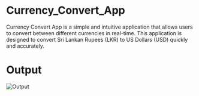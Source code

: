 # Currency_Convert_App

Currency Convert App is a simple and intuitive application that allows users to convert between different currencies in real-time. This application is designed to convert Sri Lankan Rupees (LKR) to US Dollars (USD) quickly and accurately.


# Output

![Output](https://github.com/user-attachments/assets/de25460d-3f7e-4d29-87c3-7f1b17a56e72)
